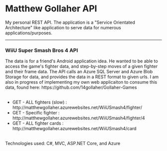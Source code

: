 <h1>
Matthew Gollaher API
</h1>

My personal REST API. The application is a "Service Orientated Architecture" like application to serve data for numerous applications/purposes. 

<hr/>
<h3>WiiU Super Smash Bros 4 API</h3>
The data is for a friend's Android application idea. He wanted to be able to access the game's fighter data, and step-by-step moves of a given fighter and their frame data. The API calls an Azure SQL Server and Azure Blob Storage for data, and provides the data in a REST format to given urls. I am also in progress of implementing my own web applicaiton to consume this data, found here: https://github.com/14gollaher/Gollaher-Games



<br/>
<br/>

<ul>
  <li>
  GET - ALL fighters (slow) : http://matthewgollaher.azurewebsites.net/WiiUSmash4/fighter/
  </li>
  <li>
  GET - Specific fighter    : http://matthewgollaher.azurewebsites.net/WiiUSmash4/fighter/4
  </li>
  <li>
  GET - ALL fighter cards   : http://matthewgollaher.azurewebsites.net/WiiUSmash4/card
  </li>
</ul>

<br/>
Technologies used: C#, MVC, ASP.NET Core, and Azure


